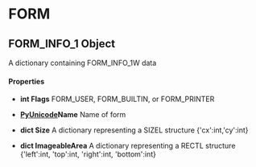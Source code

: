 # FORM

## FORM\_INFO\_1 Object

A dictionary containing FORM\_INFO\_1W data

#### Properties

  -  **int Flags** 
    FORM\_USER, FORM\_BUILTIN, or FORM\_PRINTER

  -  **[PyUnicode](#pyunicode)Name** 
    Name of form

  -  **dict Size** 
    A dictionary representing a SIZEL structure \{'cx':int,'cy':int\}

  -  **dict ImageableArea** 
    A dictionary representing a RECTL structure \{'left':int, 'top':int, 'right':int, 'bottom':int\}